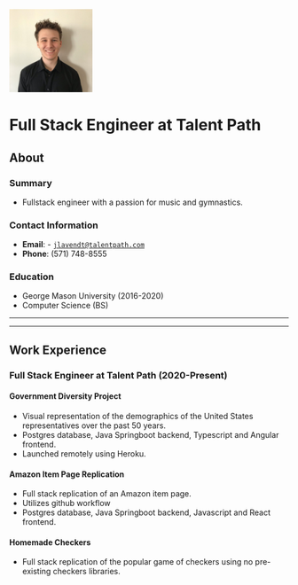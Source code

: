 <link rel="stylesheet" type="text/css" media="all" href="./style.css"/>

<img class="center" src="mypicture.jpeg" alt="drawing" width="150" height="auto"/>

# Full Stack Engineer at Talent Path

## About

### Summary
* Fullstack engineer with a passion for music and gymnastics.

### Contact Information
* **Email**: - <a href="mailto:jlavendt@talentpath.com">`jlavendt@talentpath.com`</a>
* **Phone**: (571) 748-8555

### Education
* George Mason University (2016-2020)
* Computer Science (BS)

<hr><hr>

## Work Experience

### Full Stack Engineer at Talent Path (2020-Present)

#### Government Diversity Project

* Visual representation of the demographics of the United States representatives over the past 50 years.
* Postgres database, Java Springboot backend, Typescript and Angular frontend.
* Launched remotely using Heroku.

#### Amazon Item Page Replication

* Full stack replication of an Amazon item page.
* Utilizes github workflow
* Postgres database, Java Springboot backend, Javascript and React frontend.

#### Homemade Checkers

* Full stack replication of the popular game of checkers using no pre-existing checkers libraries.


